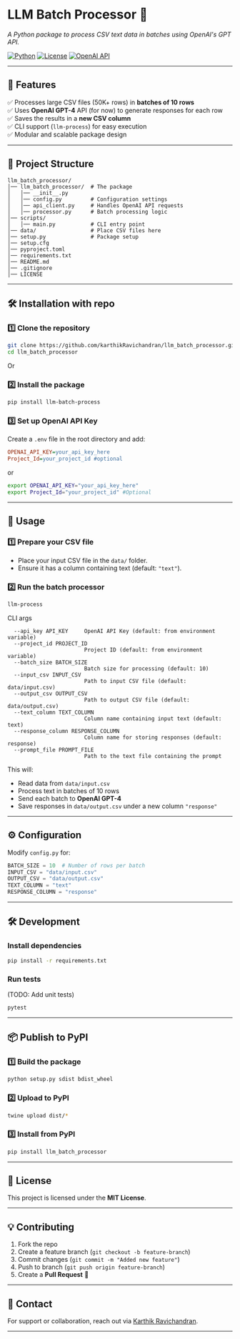 # **LLM Batch Processor** 🚀  
*A Python package to process CSV text data in batches using OpenAI's GPT API.*

[![Python](https://img.shields.io/badge/Python-3.7%2B-blue.svg)](https://www.python.org/)
[![License](https://img.shields.io/badge/License-MIT-green.svg)](https://opensource.org/licenses/MIT)
[![OpenAI API](https://img.shields.io/badge/OpenAI-GPT--4-orange.svg)](https://platform.openai.com/)

---

## **📌 Features**
✅ Processes large CSV files (50K+ rows) in **batches of 10 rows**  
✅ Uses **OpenAI GPT-4** API (for now) to generate responses for each row  
✅ Saves the results in a **new CSV column**  
✅ CLI support (`llm-process`) for easy execution  
✅ Modular and scalable package design  

---

## **📂 Project Structure**
```
llm_batch_processor/
│── llm_batch_processor/  # The package
│   │── __init__.py
│   │── config.py         # Configuration settings
│   │── api_client.py     # Handles OpenAI API requests
│   │── processor.py      # Batch processing logic
│── scripts/
│   │── main.py           # CLI entry point
│── data/                 # Place CSV files here
│── setup.py              # Package setup
│── setup.cfg
│── pyproject.toml
│── requirements.txt
│── README.md
│── .gitignore
│── LICENSE
```

---

## **🛠 Installation with repo**

### **1️⃣ Clone the repository**
```bash
git clone https://github.com/karthikRavichandran/llm_batch_processor.git
cd llm_batch_processor
```
Or
### **2️⃣ Install the package**
```bash
pip install llm-batch-process
```

### **3️⃣ Set up OpenAI API Key**  
Create a `.env` file in the root directory and add:
```ini
OPENAI_API_KEY=your_api_key_here
Project_Id=your_project_id #optional
```
or 

```bash
export OPENAI_API_KEY="your_api_key_here"
export Project_Id="your_project_id" #Optional 

```

---

## **🚀 Usage**

### **1️⃣ Prepare your CSV file**
- Place your input CSV file in the `data/` folder.
- Ensure it has a column containing text (default: `"text"`).

### **2️⃣ Run the batch processor**
```bash
llm-process 
```

CLI args
```text
  --api_key API_KEY     OpenAI API Key (default: from environment variable)
  --project_id PROJECT_ID
                        Project ID (default: from environment variable)
  --batch_size BATCH_SIZE
                        Batch size for processing (default: 10)
  --input_csv INPUT_CSV
                        Path to input CSV file (default: data/input.csv)
  --output_csv OUTPUT_CSV
                        Path to output CSV file (default: data/output.csv)
  --text_column TEXT_COLUMN
                        Column name containing input text (default: text)
  --response_column RESPONSE_COLUMN
                        Column name for storing responses (default: response)
  --prompt_file PROMPT_FILE
                        Path to the text file containing the prompt

```
This will:
- Read data from `data/input.csv`
- Process text in batches of 10 rows
- Send each batch to **OpenAI GPT-4**
- Save responses in `data/output.csv` under a new column `"response"`

---

## **⚙️ Configuration**
Modify `config.py` for:
```python
BATCH_SIZE = 10  # Number of rows per batch
INPUT_CSV = "data/input.csv"
OUTPUT_CSV = "data/output.csv"
TEXT_COLUMN = "text"
RESPONSE_COLUMN = "response"
```

---

## **🛠 Development**
### **Install dependencies**
```bash
pip install -r requirements.txt
```

### **Run tests**
(TODO: Add unit tests)
```bash
pytest
```

---

## **📦 Publish to PyPI**
### **1️⃣ Build the package**
```bash
python setup.py sdist bdist_wheel
```
### **2️⃣ Upload to PyPI**
```bash
twine upload dist/*
```
### **3️⃣ Install from PyPI**
```bash
pip install llm_batch_processor
```

---

## **📜 License**
This project is licensed under the **MIT License**.

---

## **💡 Contributing**
1. Fork the repo
2. Create a feature branch (`git checkout -b feature-branch`)
3. Commit changes (`git commit -m "Added new feature"`)
4. Push to branch (`git push origin feature-branch`)
5. Create a **Pull Request** 🚀

---

## **📧 Contact**
For support or collaboration, reach out via [Karthik Ravichandran](tkgravikarthik@gmail.com).  

---
